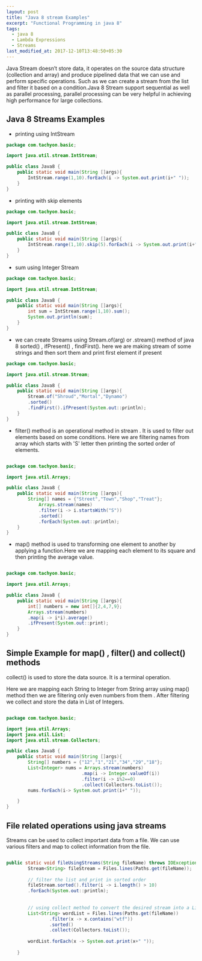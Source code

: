 ```yaml
---
layout: post
title: "Java 8 stream Examples"
excerpt: "Functional Programming in java 8"
tags:
  - java 8
  - Lambda Expressions
  - Streams
last_modified_at: 2017-12-10T13:48:50+05:30
---
```


Java Stream doesn’t store data, it operates on the source data structure (collection and array) and produce pipelined data that we can use and perform specific operations. Such as we can create a stream from the list and filter it based on a condition.Java 8 Stream support sequential as well as parallel processing, parallel processing can be very helpful in achieving high performance for large collections.



## Java 8 Streams Examples

* printing using IntStream

```java
package com.tachyon.basic;

import java.util.stream.IntStream;

public class Java8 {
	public static void main(String []args){
		IntStream.range(1,10).forEach(i -> System.out.print(i+" "));
	}
}
```

* printing with skip elements

```java
package com.tachyon.basic;

import java.util.stream.IntStream;

public class Java8 {
	public static void main(String []args){
		IntStream.range(1,10).skip(5).forEach(i -> System.out.print(i+" "));
	}
}
```

* sum using Integer Stream

```java
package com.tachyon.basic;

import java.util.stream.IntStream;

public class Java8 {
	public static void main(String []args){
		int sum = IntStream.range(1,10).sum();
		System.out.println(sum);
	}
}
```

* we can create Streams using Stream.of(arg) or .stream() method of java 8
   sorted() , ifPresent() , findFirst().
   here we are making stream of some strings and then sort them and print first element if present

```java
package com.tachyon.basic;

import java.util.stream.Stream;

public class Java8 {
	public static void main(String []args){
		Stream.of("Shroud","Mortal","Dynamo")
		.sorted()
		.findFirst().ifPresent(System.out::println);
	}
}
```

* filter() method is an operational method in stream . It is used to filter out elements based on some conditions.
   Here we are filtering names from array which starts with 'S' letter then printing the sorted order of elements. 

```java

package com.tachyon.basic;

import java.util.Arrays;

public class Java8 {
	public static void main(String []args){
		String[] names = {"Street","Town","Shop","Treat"};
			Arrays.stream(names)
			.filter(i -> i.startsWith("S"))
			.sorted()
			.forEach(System.out::println);
	}
}
```

* map() method is used to transforming one element to another by applying a function.Here we are mapping each element to its square and then printing the average value.

```java

package com.tachyon.basic;

import java.util.Arrays;

public class Java8 {
	public static void main(String []args){
		int[] numbers = new int[]{2,4,7,9};
		Arrays.stream(numbers)
		.map(i -> i*i).average()
		.ifPresent(System.out::print);
	}
}
```

## Simple Example for map() , filter() and collect() methods

collect() is used to store the data source. It is a terminal operation.

Here we are mapping each String to Integer from String array using map() method then we are filtering only even numbers from them . After filtering we collect and store the data in List of Integers.

```java

package com.tachyon.basic;

import java.util.Arrays;
import java.util.List;
import java.util.stream.Collectors;

public class Java8 {
	public static void main(String []args){
		String[] numbers = {"12","1","21","34","29","18"};
		List<Integer> nums = Arrays.stream(numbers)
							.map(i -> Integer.valueOf(i))
							.filter(i -> i%2==0)
							.collect(Collectors.toList());
		nums.forEach(i-> System.out.print(i+" "));

	}
}
```


## File related operations using java streams

Streams can be used to collect important data from a file. We can use various filters and map to collect information from the file.

```java

public static void fileUsingStreams(String fileName) throws IOException {
		Stream<String> fileStream = Files.lines(Paths.get(fileName));
		
		// filter the list and print in sorted order
		fileStream.sorted().filter(i -> i.length() > 10)
		.forEach(System.out::println);
		
		
		// using collect method to convert the desired stream into a List
		List<String> wordList = Files.lines(Paths.get(fileName))
				.filter(x -> x.contains("wtf"))
				.sorted()
				.collect(Collectors.toList());
		
		wordList.forEach(x -> System.out.print(x+" "));
		
	}
```
